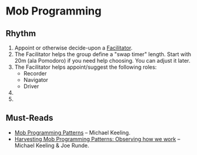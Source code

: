 # Mob Programming

## Rhythm

1. Appoint or otherwise decide-upon a [Facilitator](https://github.com/michaelkeeling/mob-programming-patterns#patterns).
2. The Facilitator helps the group define a "swap timer" length. Start with 20m (ala Pomodoro) if you need help choosing. You can adjust it later.
3. The Facilitator helps appoint/suggest the following roles:
	- Recorder
	- Navigator
	- Driver
4. 
5. 

## Must-Reads

- [Mob Programming Patterns](https://github.com/michaelkeeling/mob-programming-patterns) – Michael Keeling.
- [Harvesting Mob Programming Patterns: Observing how we work](https://www.agilealliance.org/resources/experience-reports/harvesting-mob-programming-patterns-observing-how-we-work/) – Michael Keeling & Joe Runde.

<!--stackedit_data:
eyJoaXN0b3J5IjpbMjc1OTk3MTAwLC0xODcxODkzODkyXX0=
-->